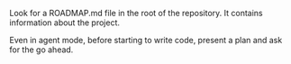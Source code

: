 Look for a ROADMAP.md file in the root of the repository.
It contains information about the project.

Even in agent mode, before starting to write code, present a plan and ask for the go ahead.
